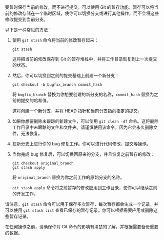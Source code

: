 要暂时保存当前的修改，而不进行提交，可以使用 Git 的暂存功能。暂存可以将当前的修改存储在一个临时区域，使你可以切换分支或进行其他操作，而不会将这些修改提交到当前分支。

以下是一种常见的方法：

1. 使用 `git stash` 命令将当前的修改暂存起来：

   ```shell
   git stash
   ```

   这将把当前的修改保存到 Git 的暂存堆栈中，并将工作目录恢复到上一次提交的状态。

2. 然后，你可以切换到之前的提交基础上创建一个新分支：

   ```shell
   git checkout -b bugfix_branch commit_hash
   ```

   将 `bugfix_branch` 替换为你想要创建的新分支的名称，`commit_hash` 替换为之前的提交的哈希值。

   这将创建一个新分支，并将 HEAD 指针和当前分支指向指定的提交。

1. 如果你想要删除未跟踪的新建文件，可以使用 `git clean -df` 命令。这将删除工作目录中未跟踪的文件和文件夹。请谨慎使用该命令，因为它会永久删除文件，无法恢复。

3. 在新分支上进行你的 bug 修复工作。你可以进行代码修改、提交等操作。

4. 当你完成 bug 修复后，可以切换回原来的分支，并且恢复之前暂存的修改：

   ```shell
   git checkout original_branch
   git stash apply
   ```

   将 `original_branch` 替换为你之前工作的原始分支的名称。

   `git stash apply` 命令将之前暂存的修改应用到工作目录，使你可以继续之前的开发工作。

请注意，`git stash` 命令可以用于保存多次暂存，每次暂存都会生成一个记录，并可以使用 `git stash list` 查看已保存的暂存记录。你可以根据需要应用或删除这些暂存记录。

在任何操作之前，请确保你对 Git 命令的影响有清楚的了解，并根据需要备份重要的数据。
